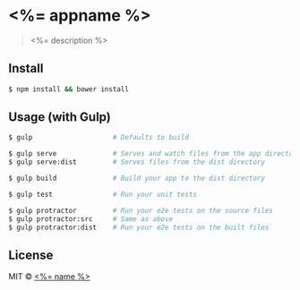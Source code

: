 # <%= appname %>
> <%= description %>

## Install
```bash
$ npm install && bower install
```

## Usage (with Gulp)
```bash
$ gulp                    # Defaults to build

$ gulp serve              # Serves and watch files from the app directory
$ gulp serve:dist         # Serves files from the dist directory

$ gulp build              # Build your app to the dist directory

$ gulp test               # Run your unit tests

$ gulp protractor         # Run your e2e tests on the source files
$ gulp protractor:src     # Same as above
$ gulp protractor:dist    # Run your e2e tests on the built files
```

## License
MIT © [<%= name %>](<%= website %>)
